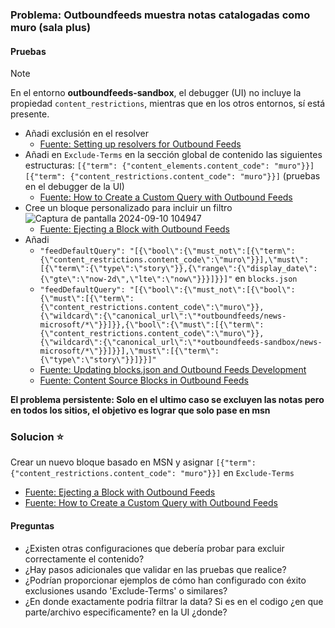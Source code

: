 ### Problema: Outboundfeeds muestra notas catalogadas como muro (sala plus)

#### Pruebas 

> [!NOTE]
> En el entorno **outboundfeeds-sandbox**, el debugger (UI) no incluye la propiedad `content_restrictions`, mientras que en los otros entornos, sí está presente.
> 
* Añadi exclusión en el resolver
    * [Fuente: Setting up resolvers for Outbound Feeds](https://docs.arcxp.com/alc/en/how-to-set-up-resolvers-for-outbound-feeds?sys_kb_id=3ed9b99a47aa8610a87626c2846d43fc&id=kb_article_view&spa=1)
* Añadi en `Exclude-Terms` en la sección global de contenido las siguientes estructuras: `[{"term": {"content_elements.content_code": "muro"}}]` `[{"term": {"content_restrictions.content_code": "muro"}}]` (pruebas en el debugger de la UI)
    * [Fuente: How to Create a Custom Query with Outbound Feeds](https://docs.arcxp.com/alc/en/how-to-create-a-custom-query-with-outbound-feeds?sys_kb_id=e2202e4b47887990eee38788436d43cc&id=kb_article_view&spa=1)
* Cree un bloque personalizado para incluir un filtro
   ![Captura de pantalla 2024-09-10 104947](https://github.com/user-attachments/assets/ae6ded60-0624-478a-8445-68c19c3484d6)
    * [Fuente: Ejecting a Block with Outbound Feeds](https://docs.arcxp.com/alc/en/ejecting-a-block-with-outbound-feeds?sys_kb_id=6233a1d6c39f0e50a046930a05013158&id=kb_article_view&sysparm_rank=3&sysparm_tsqueryId=1d1cb13947e89a90a87626c2846d4396)
* Añadi
   * `"feedDefaultQuery": "[{\"bool\":{\"must_not\":[{\"term\":{\"content_restrictions.content_code\":\"muro\"}}],\"must\":[{\"term\":{\"type\":\"story\"}},{\"range\":{\"display_date\":{\"gte\":\"now-2d\",\"lte\":\"now\"}}}]}}]"` en `blocks.json`
   * `"feedDefaultQuery": "[{\"bool\":{\"must_not\":[{\"bool\":{\"must\":[{\"term\":{\"content_restrictions.content_code\":\"muro\"}},{\"wildcard\":{\"canonical_url\":\"*outboundfeeds/news-microsoft/*\"}}]}},{\"bool\":{\"must\":[{\"term\":{\"content_restrictions.content_code\":\"muro\"}},{\"wildcard\":{\"canonical_url\":\"*outboundfeeds-sandbox/news-microsoft/*\"}}]}}],\"must\":[{\"term\":{\"type\":\"story\"}}]}}]"
`  
   * [Fuente: Updating blocks.json and Outbound Feeds Development](https://arcxp.service-now.com/alc/en/updating-blocks-json-and-outbound-feeds-development?sys_kb_id=bfc85a99c34b4610a046930a05013108&id=kb_article_view&sysparm_rank=1&sysparm_tsqueryId=4cec970ac3a05a10a046930a0501311b)
   * [Fuente: Content Source Blocks in Outbound Feeds](https://arcxp.service-now.com/alc/en/content-source-blocks-in-outbound-feeds?sys_kb_id=df3733e6478cf590eee38788436d4314&id=kb_article_view&sysparm_rank=4&sysparm_tsqueryId=480bdb06c3a05a10a046930a050131db)
    
**El problema persistente: Solo en el ultimo caso se excluyen las notas pero en todos los sitios, el objetivo es lograr que solo pase en msn**

### Solucion ⭐
Crear un nuevo bloque basado en MSN y asignar `[{"term": {"content_restrictions.content_code": "muro"}}]` en `Exclude-Terms`

* [Fuente: Ejecting a Block with Outbound Feeds](https://docs.arcxp.com/alc/en/ejecting-a-block-with-outbound-feeds?sys_kb_id=6233a1d6c39f0e50a046930a05013158&id=kb_article_view&sysparm_rank=3&sysparm_tsqueryId=1d1cb13947e89a90a87626c2846d4396)
* [Fuente: How to Create a Custom Query with Outbound Feeds](https://docs.arcxp.com/alc/en/how-to-create-a-custom-query-with-outbound-feeds?sys_kb_id=e2202e4b47887990eee38788436d43cc&id=kb_article_view&spa=1)
   
#### Preguntas

- ¿Existen otras configuraciones que debería probar para excluir correctamente el contenido?
- ¿Hay pasos adicionales que validar en las pruebas que realice?
- ¿Podrían proporcionar ejemplos de cómo han configurado con éxito exclusiones usando 'Exclude-Terms' o similares?
- ¿En donde exactamente podria filtrar la data? Si es en el codigo ¿en que parte/archivo especificamente? en la UI ¿donde?

  

